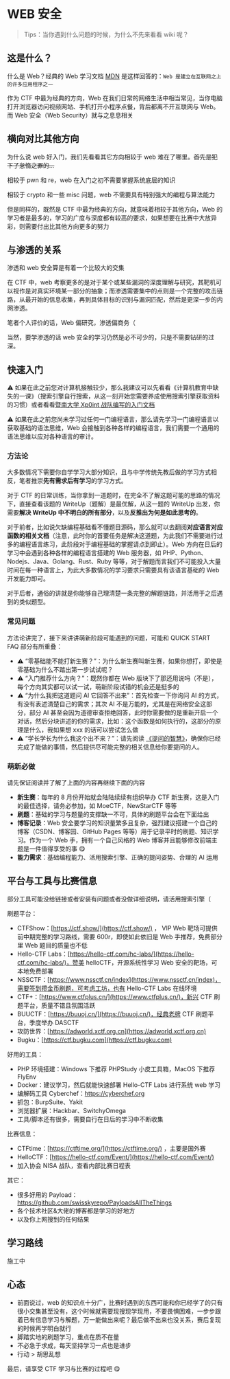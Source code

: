 # WEB 安全

> Tips：当你遇到什么问题的时候，为什么不先来看看 wiki 呢？

## 这是什么？

什么是 Web？经典的 Web 学习文档 [MDN](https://developer.mozilla.org/zh-CN/docs/Glossary/World_Wide_Web) 是这样回答的：`Web 是建立在互联网之上的许多应用程序之一`

作为 CTF 中最为经典的方向，Web 在我们日常的网络生活中相当常见，当你电脑打开浏览器访问视频网站、手机打开小程序点餐，背后都离不开互联网与 Web。而 Web 安全（Web Security）就与之息息相关


## 横向对比其他方向

为什么说 web 好入门，我们先看看其它方向相较于 web 难在了哪里。~~首先是犯下了怠惰之罪的...~~

相较于 pwn 和 re，web 在入门之初不需要掌握系统底层的知识

相较于 crypto 和一些 misc 问题，web 不需要具有特别强大的编程与算法能力

但是同样的，既然是 CTF 中最为经典的方向，就意味着相较于其他方向，Web 的学习者是最多的，学习的广度与深度都有较高的要求，如果想要在比赛中大放异彩，则需要付出比其他方向更多的努力

## 与渗透的关系

渗透和 web 安全算是有着一个比较大的交集

在 CTF 中，web 考察更多的是对于某个或某些漏洞的深度理解与研究，其靶机可以视作是对真实环境某一部分的抽象；而渗透需要集中的点则是一个完整的攻击链路，从最开始的信息收集，再到具体目标的识别与漏洞匹配，然后是更深一步的内网渗透。

笔者个人评价的话，Web 偏研究，渗透偏商务（

当然，要学渗透的话 web 安全的学习仍然是必不可少的，只是不需要钻研的过深。

## 快速入门

⚠️ 如果在此之前您对计算机接触较少，那么我建议可以先看看《计算机教育中缺失的一课》（搜索引擎自行搜索，从这一刻开始您需要养成使用搜索引擎获取资料的习惯）或者看看[暨南大学 Xp0int 战队编写的入门文档](https://xp0int-team.feishu.cn/wiki/wikcnnWbXXGELt1xHkyBhvdQKrh)

⚠️ 如果在此之前您尚未学习过任何一门编程语言，那么请先学习一门编程语言以获取基础的语法思维，Web 会接触到各种各样的编程语言，我们需要一个通用的语法思维以应对各种语言的审计。

### 方法论

大多数情况下需要你自学学习大部分知识，且与中学传统先教后做的学习方式相反，笔者推崇**先有需求后有学习**的学习方式。

对于 CTF 的日常训练，当你拿到一道题时，在完全不了解这题可能的思路的情况下，直接查看该题的 WriteUp（题解）是最优解，从这一题的 WriteUp 出发，你需要**解决 WriteUp 中不明白的所有部分**，以及**反推出为何是如此思考的**。

对于前者，比如说欠缺编程基础看不懂题目源码，那么就可以去翻阅**对应语言对应函数的相关文档**（注意，此时你的首要任务是解决这道题，为此我们不需要进行过多的编程语言练习，此阶段对于编程基础的掌握请点到即止）。Web 方向在日后的学习中会遇到各种各样的编程语言搭建的 Web 服务器，如 PHP、Python、Nodejs、Java、Golang、Rust、Ruby 等等，对于解题而言我们不可能投入大量时间在每一种语言上，为此大多数情况的学习要求只需要具有该语言基础的 Web 开发能力即可。

对于后者，通俗的讲就是你能够自己理清楚一条完整的解题链路，并活用于之后遇到的类似题型。

### 常见问题

方法论讲完了，接下来讲讲萌新阶段可能遇到的问题，可能和 QUICK START FAQ 部分有所重叠：

- ⚠️ “零基础能不能打新生赛？”：为什么新生赛叫新生赛，如果你想打，即使是零基础为什么不踏出第一步试试呢？
- ⚠️ “入门推荐什么方向？”：既然你都在 Web 版块下了那还用说吗（不是），每个方向其实都可以试一试，萌新阶段试错的机会还是挺多的
- ⚠️ “为什么我把这道题问 AI 它回答不出来”：首先检查一下你询问 AI 的方式，有没有表述清楚自己的需求；其次 AI 不是万能的，尤其是在网络安全这部分，部分 AI 甚至会因为道德审查拒绝回答，此时你需要做的是重新开启一个对话，然后分块讲述的你的需求，比如：这个函数是如何执行的，这部分的原理是什么，我如果想 xxx 的话可以尝试怎么做
- ⚠️ “学长学长为什么我这个出不来？”：请先阅读 [《提问的智慧》](https://lug.ustc.edu.cn/wiki/doc/smart-questions/)，确保你已经完成了能做的事情，然后提供尽可能完整的相关信息给你要提问的人。

### 萌新必做

请先保证阅读并了解了上面的内容再继续下面的内容

- **新生赛**：每年的 8 月份开始就会陆陆续续有组织举办 CTF 新生赛，这是入门的最佳选择，请务必参加，如 MoeCTF，NewStarCTF 等等
- **刷题**：基础的学习与题量的支撑缺一不可，具体的刷题平台会在下面给出
- **博客记录**：Web 安全要学习的知识量繁多且复杂，强烈建议搭建一个自己的博客（CSDN、博客园、GitHub Pages 等等）用于记录平时的刷题、知识学习。作为一个 Web 手，拥有一个自己风格的 Web 博客并且能够修改前端主题是一件值得享受的事 😋
- **能力需求**：基础编程能力、活用搜索引擎、正确的提问姿势、合理的 AI 运用

## 平台与工具与比赛信息

部分工具可能没给链接或者安装有问题或者没做详细说明，请活用搜索引擎（

刷题平台：
- CTFShow：[https://ctf.show/](https://ctf.show/) ， VIP Web 靶场可提供前中期完整的学习路线，需要 600r，即使如此依旧是 Web 手推荐，免费部分里 Web 题目的质量也不低
- Hello-CTF Labs：[https://hello-ctf.com/hc-labs/](https://hello-ctf.com/hc-labs/)，赞美 helloCTF，开源系统性学习 Web 安全的靶场，可本地免费部署
- NSSCTF：[https://www.nssctf.cn/index](https://www.nssctf.cn/index)，需要签到攒金币刷题，可考虑工坊，也有 Hello-CTF Labs 在线环境
- CTF+：[https://www.ctfplus.cn/](https://www.ctfplus.cn/)，新兴 CTF 刷题平台，质量不错且氛围活跃
- BUUCTF：[https://buuoj.cn/](https://buuoj.cn/)，经典老牌 CTF 刷题平台，季度举办 DASCTF
- 攻防世界：[https://adworld.xctf.org.cn](https://adworld.xctf.org.cn)
- Bugku：[https://ctf.bugku.com](https://ctf.bugku.com)

好用的工具：
- PHP 环境搭建：Windows 下推荐 PHPStudy 小皮工具箱，MacOS 下推荐 FlyEnv
- Docker：建议学习，然后就能快速部署 Hello-CTF Labs 进行系统 web 学习
- 编解码工具 Cyberchef：https://cyberchef.org
- 抓包：BurpSuite、Yakit
- 浏览器扩展：Hackbar、SwitchyOmega
- 工具/脚本还有很多，需要自行在日后的学习中不断收集

比赛信息：
- CTFtime：[https://ctftime.org/](https://ctftime.org/) ，主要是国外赛
- HelloCTF：[https://hello-ctf.com/Event/](https://hello-ctf.com/Event/)
- 加入协会 NISA 战队，查看内部比赛日程表

其它：
- 很多好用的 Payload：https://github.com/swisskyrepo/PayloadsAllTheThings
- 各个技术社区&大佬的博客都是学习的好地方
- 以及你上网搜到的任何结果


## 学习路线

施工中

## 心态

- 前面说过，web 的知识点十分广，比赛时遇到的东西可能和你已经学了的只有很小交集甚至没有，这个时候就需要现搜现学现用，不要畏惧困难，一步步跟着已有信息学习与解题，万一能做出来呢？最后做不出来也没关系，赛后复现的时候再学明白就行
- 脚踏实地的刷题学习，重点在质不在量
- 不必急于求成，每天坚持学习一点也是进步
- 行动 > 胡思乱想


最后，请享受 CTF 学习与比赛的过程吧 😋